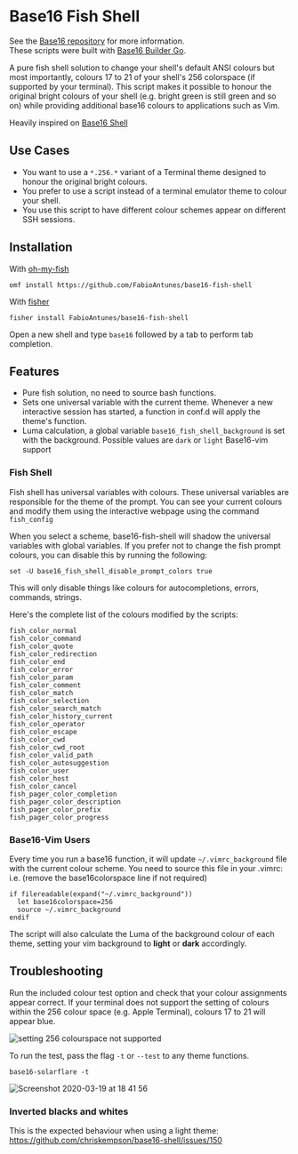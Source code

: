 # Base16 Fish Shell 
See the [Base16 repository](https://github.com/chriskempson/base16) for more information.  
These scripts were built with [Base16 Builder Go](https://github.com/belak/base16-builder-go).

A pure fish shell solution to change your shell's default ANSI colours but most importantly, colours 17 to 21 of your shell's 256 colorspace (if supported by your terminal). This script makes it possible to honour the original bright colours of your shell (e.g. bright green is still green and so on) while providing additional base16 colours to applications such as Vim.

Heavily inspired on [Base16 Shell](https://github.com/chriskempson/base16-shell)

## Use Cases

* You want to use a `*.256.*` variant of a Terminal theme designed to honour the original bright colours.
* You prefer to use a script instead of a terminal emulator theme to colour your shell.
* You use this script to have different colour schemes appear on different SSH sessions.

## Installation

With [oh-my-fish](https://github.com/oh-my-fish/oh-my-fish)
```fish
omf install https://github.com/FabioAntunes/base16-fish-shell
```

With [fisher](https://github.com/jorgebucaran/fisher)

```shell
fisher install FabioAntunes/base16-fish-shell
```

Open a new shell and type `base16` followed by a tab to perform tab completion.

## Features

* Pure fish solution, no need to source bash functions.
* Sets one universal variable with the current theme. Whenever a new interactive session has started, a function in conf.d will apply the theme's function.
* Luma calculation, a global variable `base16_fish_shell_background` is set with the background. Possible values are `dark` or `light`
Base16-vim support

### Fish Shell
Fish shell has universal variables with colours. These universal variables are responsible for the theme of the prompt. You can see your current colours and modify them using the interactive webpage using the command `fish_config`

When you select a scheme, base16-fish-shell will shadow the universal variables with global variables. If you prefer not to change the fish prompt colours, you can disable this by running the following:

```shell
set -U base16_fish_shell_disable_prompt_colors true
```

This will only disable things like colours for autocompletions, errors, commands, strings.

Here's the complete list of the colours modified by the scripts:
```
fish_color_normal
fish_color_command
fish_color_quote
fish_color_redirection
fish_color_end
fish_color_error
fish_color_param
fish_color_comment
fish_color_match
fish_color_selection
fish_color_search_match
fish_color_history_current
fish_color_operator
fish_color_escape
fish_color_cwd
fish_color_cwd_root
fish_color_valid_path
fish_color_autosuggestion 
fish_color_user
fish_color_host
fish_color_cancel
fish_pager_color_completion
fish_pager_color_description
fish_pager_color_prefix
fish_pager_color_progress 
```

### Base16-Vim Users

Every time you run a base16 function, it will update `~/.vimrc_background` file with the current colour scheme. You need to source this file in your .vimrc: i.e. (remove the base16colorspace line if not required)

```vim
if filereadable(expand("~/.vimrc_background"))
  let base16colorspace=256
  source ~/.vimrc_background
endif
```

The script will also calculate the Luma of the background colour of each theme, setting your vim background to **light** or **dark** accordingly.

## Troubleshooting

Run the included colour test option and check that your colour assignments appear correct. If your terminal does not support the setting of colours within the 256 colour space (e.g. Apple Terminal), colours 17 to 21 will appear blue.

![setting 256 colourspace not supported](https://raw.github.com/chriskempson/base16-shell/master/setting-256-colourspace-not-supported.png)

To run the test, pass the flag `-t` or `--test` to any theme functions. 

```shell
base16-solarflare -t
```

![Screenshot 2020-03-19 at 18 41 56](https://user-images.githubusercontent.com/2544673/77102790-50c07580-6a11-11ea-85e6-d88ba956d56d.png)


### Inverted blacks and whites

This is the expected behaviour when using a light theme:
https://github.com/chriskempson/base16-shell/issues/150
